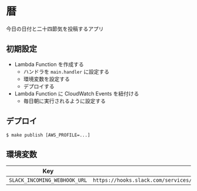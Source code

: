 # 暦
今日の日付と二十四節気を投稿するアプリ

## 初期設定
- Lambda Function を作成する
  - ハンドラを `main.handler` に設定する
  - 環境変数を設定する
  - デプロイする
- Lambda Function に CloudWatch Events を紐付ける
  - 毎日朝に実行されるように設定する

## デプロイ
``` console
$ make publish [AWS_PROFILE=...]
```

## 環境変数
| Key | Value |
|---|---|
| `SLACK_INCOMING_WEBHOOK_URL` | `https://hooks.slack.com/services/XXXXXXXXX/XXXXXXXXX/xxxxxxxxxxxxxxxxxxxxxxxx` |
